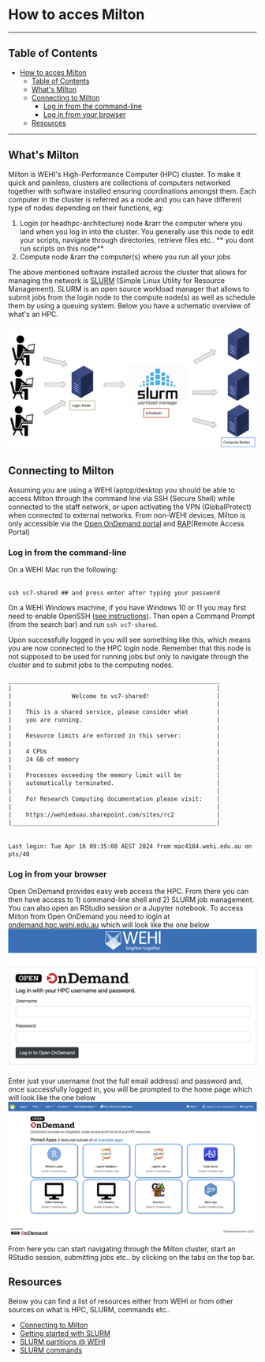 # How to acces Milton
----------------------------------------------------------------
## Table of Contents
- [How to acces Milton](#how-to-acces-milton)
  - [Table of Contents](#table-of-contents)
  - [What's Milton](#whats-milton)
  - [Connecting to Milton](#connecting-to-milton)
    - [Log in from the command-line](#log-in-from-the-command-line)
    - [Log in from your browser](#log-in-from-your-browser)
  - [Resources](#resources)

----------------------------------------------------------------

## What's Milton

Milton is WEHI's High-Performance Computer (HPC) cluster. To make it quick and painless, clusters are collections of computers networked together with software installed ensuring coordinations amongst them. Each computer in the cluster is referred as a node and you can have different type of nodes depending on their functions, eg:

1. Login (or headhpc-architecture) node &rarr the computer where you land when you log in into the cluster. You generally use this node to edit your scripts, navigate through directories, retrieve files etc.. ** you dont run scripts on this node**
2. Compute node &rarr the computer(s) where you run all your jobs

The above mentioned software installed across the cluster that allows for managing the network is [SLURM](https://slurm.schedmd.com/documentation.html) (Simple Linux Utility for Resource Management). SLURM is an open source workload manager that allows to submit jobs from the login node to the compute node(s) as well as schedule them by using a queuing system. Below you have a schematic overview of what's an HPC.

![HPC architecture](../img/hpc-architecture.png)

## Connecting to Milton

Assuming you are using a WEHI laptop/desktop you should be able to access Milton through the command line via SSH (Secure Shell) while connected to the staff network, or upon activating the VPN (GlobalProtect) when connected to external networks. From non-WEHI devices, Milton is only accessible via the [Open OnDemand portal](https://ondemand.hpc.wehi.edu.au/) and [RAP](https://rap.wehi.edu.au/)(Remote Access Portal)

### Log in from the command-line

On a WEHI Mac run the following:

```

ssh vc7-shared ## and press enter after typing your password

```
On a WEHI Windows machine, if you have Windows 10 or 11 you may first need to enable OpenSSH ([see instructions](https://wehieduau.sharepoint.com/sites/rc2/SitePages/using-milton.aspx#:~:text=instructions%20on%20Microsoft%20Documentation)). Then open a Command Prompt (from the search bar) and run `ssh vc7-shared`.

Upon successfully logged in you will see something like this, which means you are now connected to the HPC login node. Remember that this node is not supposed to be used for running jobs but only to navigate through the cluster and to submit jobs to the computing nodes.

```
____________________________________________________________
|                                                          |
|                 Welcome to vc7-shared!                   |
|                                                          |
|    This is a shared service, please consider what        |
|    you are running.                                      |
|                                                          |
|    Resource limits are enforced in this server:          |
|                                                          |
|    4 CPUs                                                |
|    24 GB of memory                                       |
|                                                          |
|    Processes exceeding the memory limit will be          |
|    automatically terminated.                             |
|                                                          |
|    For Research Computing documentation please visit:    |
|                                                          |
|    https://wehieduau.sharepoint.com/sites/rc2            |
|__________________________________________________________|


Last login: Tue Apr 16 09:35:08 AEST 2024 from mac4184.wehi.edu.au on pts/40
```

### Log in from your browser
Open OnDemand provides easy web access the HPC. From there you can then have access to 1) command-line shell and 2) SLURM job management. You can also open an RStudio session or a Jupyter notebook.
To access Milton from Open OnDemand you need to login at [ondemand.hpc.wehi.edu.au](https://ondemand.hpc.wehi.edu.au/) which will look like the one below
![Open OnDemand login](../img/openOndemand-login.png)

Enter just your username (not the full email address) and password and, once successfully logged in, you will be prompted to the home page which will look like the one below
![Open OnDemand home](../img/openOndemand-homePage.png)

From here you can start navigating through the Milton cluster, start an RStudio session, submitting jobs etc.. by clicking on the tabs on the top bar.


## Resources
Below you can find a list of resources either from WEHI or from other sources on what is HPC, SLURM, commands etc..
* [Connecting to Milton](https://wehieduau.sharepoint.com/sites/rc2/SitePages/using-milton.aspx)
* [Getting started with SLURM](https://wehieduau.sharepoint.com/sites/rc2/SitePages/Getting-started-Slurm.aspx)
* [SLURM partitions @ WEHI](https://wehieduau.sharepoint.com/sites/rc2/SitePages/SLURM-partitions.aspx)
* [SLURM commands](https://www.arch.jhu.edu/support/slurm-queueing-system/#:~:text=SLURM%20uses%20%E2%80%9Cpartitions%E2%80%9D%20to%20divide,default%20partition%20is%20%E2%80%9Cparallel%E2%80%9D.)
